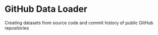# GitHub Data Loader

Creating datasets from source code and commit history of public GitHub repositories